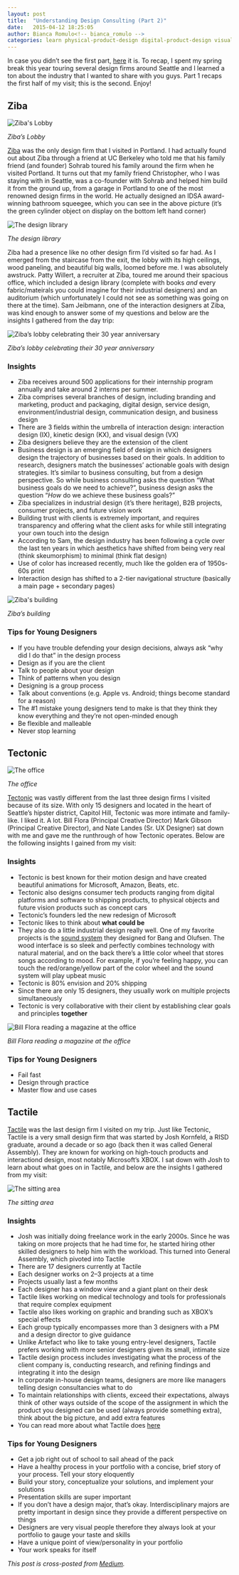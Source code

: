 ```yaml
---
layout: post
title:  "Understanding Design Consulting (Part 2)"
date:   2015-04-12 18:25:05
author: Bianca Romulo<!-- bianca_romulo -->
categories: learn physical-product-design digital-product-design visual-product-design
---
```


In case you didn’t see the first part, [here](https://medium.com/@biancaromulo/spring-break-in-seattle-the-design-edition-6e6ba9ba2d61) it is. To recap, I spent my spring break this year touring several design firms around Seattle and I learned a ton about the industry that I wanted to share with you guys. Part 1 recaps the first half of my visit; this is the second. Enjoy!

## Ziba

![Ziba's Lobby](https://d262ilb51hltx0.cloudfront.net/max/1168/1*2XKRbHEUS1Ds3Rm6im6GBQ.jpeg)

*Ziba’s Lobby*

[Ziba](http://www.ziba.com/) was the only design firm that I visited in Portland. I had actually found out about Ziba through a friend at UC Berkeley who told me that his family friend (and founder) Sohrab toured his family around the firm when he visited Portland. It turns out that my family friend Christopher, who I was staying with in Seattle, was a co-founder with Sohrab and helped him build it from the ground up, from a garage in Portland to one of the most renowned design firms in the world. He actually designed an IDSA award-winning bathroom squeegee, which you can see in the above picture (it’s the green cylinder object on display on the bottom left hand corner)

![The design library](https://d262ilb51hltx0.cloudfront.net/max/2000/1*zLYZjYOMb2uyQFi6J6ZTFw.jpeg)

*The design library*

Ziba had a presence like no other design firm I’d visited so far had. As I emerged from the staircase from the exit, the lobby with its high ceilings, wood paneling, and beautiful big walls, loomed before me. I was absolutely awstruck. Patty Willert, a recruiter at Ziba, toured me around their spacious office, which included a design library (complete with books _and_ every fabric/mateirals you could imagine for their industrial designers) and an auditorium (which unfortunately I could not see as something was going on there at the time). Sam Jeibmann, one of the interaction designers at Ziba, was kind enough to answer some of my questions and below are the insights I gathered from the day trip:

![Ziba’s lobby celebrating their 30 year anniversary](https://d262ilb51hltx0.cloudfront.net/max/1200/1*rfvRXsghQ0svb8XtTOfszg.jpeg)

*Ziba’s lobby celebrating their 30 year anniversary*

### Insights

- Ziba receives around 500 applications for their internship program annually and take around 2 interns per summer.
- Ziba comprises several branches of design, including branding and marketing, product and packaging, digital design, service design, environment/industrial design, communication design, and business design
- There are 3 fields within the umbrella of interaction design: interaction design (IX), kinetic design (KX), and visual design (VX)
- Ziba designers believe they are the extension of the client
- Business design is an emerging field of design in which designers design the trajectory of businesses based on their goals. In addition to research, designers match the businesses’ actionable goals with design strategies. It’s similar to business consulting, but from a design perspective. So while business consulting asks the question “What business goals do we need to achieve?”, business design asks the question “_How_ do we achieve these business goals?”
- Ziba specializes in industrial design (it’s there heritage), B2B projects, consumer projects, and future vision work
- Building trust with clients is extremely important, and requires transparency and offering what the client asks for while still integrating your own touch into the design
- According to Sam, the design industry has been following a cycle over the last ten years in which aesthetics have shifted from being very real (think skeumorphism) to minimal (think flat design)
- Use of color has increased recently, much like the golden era of 1950s-60s print
- Interaction design has shifted to a 2-tier navigational structure (basically a main page + secondary pages)

![Ziba's building](https://d262ilb51hltx0.cloudfront.net/max/1480/1*2ko4pp9jK2Ih8SU0VXb2jg.gif)

*Ziba’s building*

### Tips for Young Designers

- If you have trouble defending your design decisions, always ask “why did I do that” in the design process
- Design as if you are the client
- Talk to people about your design
- Think of patterns when you design
- Designing is a group process
- Talk about conventions (e.g. Apple vs. Android; things become standard for a reason)
- The #1 mistake young designers tend to make is that they think they know everything and they’re not open-minded enough
- Be flexible and malleable
- Never stop learning

## Tectonic

![The office](https://d262ilb51hltx0.cloudfront.net/max/2000/1*uM-vc1FNKzFIYpY_GaX9VA.png)

*The office*

[Tectonic](http://gotectonic.com/) was vastly different from the last three design firms I visited because of its size. With only 15 designers and located in the heart of Seattle’s hipster district, Capitol Hill, Tectonic was more intimate and family-like. I liked it. A lot. Bill Flora (Principal Creative Director) Mark Gibson (Principal Creative Director), and Nate Landes (Sr. UX Designer) sat down with me and gave me the runthrough of how Tectonic operates. Below are the following insights I gained from my visit:

### Insights

- Tectonic is best known for their motion design and have created beautiful animations for Microsoft, Amazon, Beats, etc.
- Tectonic also designs consumer tech products ranging from digital platforms and software to shipping products, to physical objects and future vision products such as concept cars
- Tectonic’s founders led the new redesign of Microsoft
- Tectonic likes to think about **what could be**
- They also do a little industrial design really well. One of my favorite projects is the [sound system](http://www.bang-olufsen.com/en/sound/sound-systems/beosound-moment) they designed for Bang and Olufsen. The wood interface is so sleek and perfectly combines technology with natural material, and on the back there’s a little color wheel that stores songs according to mood. For example, if you’re feeling happy, you can touch the red/orange/yellow part of the color wheel and the sound system will play upbeat music
- Tectonic is 80% envision and 20% shipping
- Since there are only 15 designers, they usually work on multiple projects simultaneously
- Tectonic is very collaborative with their client by establishing clear goals and principles **together**

![Bill Flora reading a magazine at the office](https://d262ilb51hltx0.cloudfront.net/max/2000/1*8tntHF44sA1m-fHGjJeGcw.png)

*Bill Flora reading a magazine at the office*

### Tips for Young Designers

- Fail fast
- Design through practice
- Master flow and use cases

## Tactile

[Tactile](http://tactileinc.com/) was the last design firm I visited on my trip. Just like Tectonic, Tactile is a very small design firm that was started by Josh Kornfeld, a RISD graduate, around a decade or so ago (back then it was called General Assembly). They are known for working on high-touch products and interactiond design, most notably Microsoft’s XBOX. I sat down with Josh to learn about what goes on in Tactile, and below are the insights I gathered from my visit:

![The sitting area](https://d262ilb51hltx0.cloudfront.net/fit/c/1600/1600/1*PWvi5VfVsSGVyX88DQf93A.jpeg)

*The sitting area*

### Insights

- Josh was initially doing freelance work in the early 2000s. Since he was taking on more projects that he had time for, he started hiring other skilled designers to help him with the workload. This turned into General Assembly, which pivoted into Tactile
- There are 17 designers currently at Tactile
- Each designer works on 2–3 projects at a time
- Projects usually last a few months
- Each designer has a window view and a giant plant on their desk
- Tactile likes working on medical technology and tools for professionals that require complex equipment
- Tactile also likes working on graphic and branding such as XBOX’s special effects
- Each group typically encompasses more than 3 designers with a PM and a design director to give guidance
- Unlike Artefact who like to take young entry-level designers, Tactile prefers working with more senior designers given its small, intimate size
- Tactile design process includes investigating what the process of the client company is, conducting research, and refining findings and integrating it into the design
- In corporate in-house design teams, designers are more like managers telling design consultancies what to do
- To maintain relationships with clients, exceed their expectations, always think of other ways outside of the scope of the assignment in which the product you designed can be used (always provide something extra), think about the big picture, and add extra features
- You can read more about what Tactile does [here](http://tactileinc.com/#/about/top)

### Tips for Young Designers

- Get a job right out of school to sail ahead of the pack
- Have a healthy process in your portfolio with a concise, brief story of your process. Tell your story eloquently
- Build your story, conceptualize your solutions, and implement your solutions
- Presentation skills are super important
- If you don’t have a design major, that’s okay. Interdisciplinary majors are pretty important in design since they provide a different perspective on things
- Designers are very visual people therefore they always look at your portfolio to gauge your taste and skills
- Have a unique point of view/personality in your portfolio
- Your work speaks for itself

*This post is cross-posted from [Medium](https://medium.com/@biancaromulo/design-firms-in-seattle-part-2-264dd1f7e55b).*